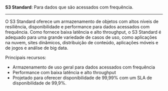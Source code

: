 **S3 Standard**: Para dados que são acessados com frequência.

---

O S3 Standard oferece um armazenamento de objetos com altos níveis de resiliência, disponibilidade e performance para dados acessados com frequência. Como fornece baixa latência e alto throughput, o S3 Standard é adequado para uma grande variedade de casos de uso, como aplicações na nuvem, sites dinâmicos, distribuição de conteúdo, aplicações móveis e de jogos e análise de big data. 

Principais recursos:
- Armazenamento de uso geral para dados acessados com frequência
- Performance com baixa latência e alto throughput
- Projetado para oferecer disponibilidade de 99,99% com um SLA de disponibilidade de 99,9%.